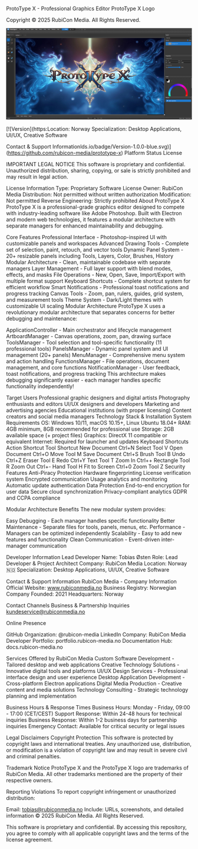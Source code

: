 ProtoType X - Professional Graphics Editor
ProtoType X Logo

Copyright © 2025 RubiCon Media. All Rights Reserved.

![Alt text](https://github.com/RubiconMedia/ProtoType-X/blob/main/programs.jpg?raw=true)

[![Version](https:Location: Norway Specialization: Desktop Applications, UI/UX, Creative Software

Contact & Support Informationlds.io/badge/Version-1.0.0-blue.svg)](https://github.com/rubicon-media/prototype-x)
Platform Status License

IMPORTANT LEGAL NOTICE
This software is proprietary and confidential. Unauthorized distribution, sharing, copying, or sale is strictly prohibited and may result in legal action.

License Information
Type: Proprietary Software License
Owner: RubiCon Media
Distribution: Not permitted without written authorization
Modification: Not permitted
Reverse Engineering: Strictly prohibited
About ProtoType X
ProtoType X is a professional-grade graphics editor designed to compete with industry-leading software like Adobe Photoshop. Built with Electron and modern web technologies, it features a modular architecture with separate managers for enhanced maintainability and debugging.

Core Features
Professional Interface - Photoshop-inspired UI with customizable panels and workspaces
Advanced Drawing Tools - Complete set of selection, paint, retouch, and vector tools
Dynamic Panel System - 20+ resizable panels including Tools, Layers, Color, Brushes, History
Modular Architecture - Clean, maintainable codebase with separate managers
Layer Management - Full layer support with blend modes, effects, and masks
File Operations - New, Open, Save, Import/Export with multiple format support
Keyboard Shortcuts - Complete shortcut system for efficient workflow
Smart Notifications - Professional toast notifications and progress tracking
Canvas Tools - Zoom, pan, rulers, guides, grid system, and measurement tools
Theme System - Dark/Light themes with customizable UI scaling
Modular Architecture
ProtoType X uses a revolutionary modular architecture that separates concerns for better debugging and maintenance:

ApplicationController - Main orchestrator and lifecycle management
ArtboardManager - Canvas operations, zoom, pan, drawing surface
ToolsManager - Tool selection and tool-specific functionality (11 professional tools)
PanelsManager - Dynamic panel system and UI management (20+ panels)
MenuManager - Comprehensive menu system and action handling
FunctionsManager - File operations, document management, and core functions
NotificationManager - User feedback, toast notifications, and progress tracking
This architecture makes debugging significantly easier - each manager handles specific functionality independently!

Target Users
Professional graphic designers and digital artists
Photography enthusiasts and editors
UI/UX designers and developers
Marketing and advertising agencies
Educational institutions (with proper licensing)
Content creators and social media managers
Technology Stack & Installation
System Requirements
OS: Windows 10/11, macOS 10.15+, Linux Ubuntu 18.04+
RAM: 4GB minimum, 8GB recommended for professional use
Storage: 2GB available space (+ project files)
Graphics: DirectX 11 compatible or equivalent
Internet: Required for launcher and updates
Keyboard Shortcuts
Action	Shortcut	Tool	Shortcut
New Document	Ctrl+N	Select Tool	V
Open Document	Ctrl+O	Move Tool	M
Save Document	Ctrl+S	Brush Tool	B
Undo	Ctrl+Z	Eraser Tool	E
Redo	Ctrl+Y	Text Tool	T
Zoom In	Ctrl++	Rectangle Tool	R
Zoom Out	Ctrl+-	Hand Tool	H
Fit to Screen	Ctrl+0	Zoom Tool	Z
Security Features
Anti-Piracy Protection
Hardware fingerprinting
License verification system
Encrypted communication
Usage analytics and monitoring
Automatic update authentication
Data Protection
End-to-end encryption for user data
Secure cloud synchronization
Privacy-compliant analytics
GDPR and CCPA compliance

Modular Architecture Benefits
The new modular system provides:

Easy Debugging - Each manager handles specific functionality
Better Maintenance - Separate files for tools, panels, menus, etc.
Performance - Managers can be optimized independently
Scalability - Easy to add new features and functionality
Clean Communication - Event-driven inter-manager communication

Developer Information
Lead Developer
Name: Tobias Østen
Role: Lead Developer & Project Architect
Company: RubiCon Media
Location: Norway 🇳🇴
Specialization: Desktop Applications, UI/UX, Creative Software


Contact & Support Information
RubiCon Media - Company Information
Official Website: www.rubiconmedia.no
Business Registry: Norwegian Company
Founded: 2021
Headquarters: Norway

Contact Channels
Business & Partnership Inquiries
kundeservice@rubiconmedia.no

Online Presence

GitHub Organization: @rubicon-media
LinkedIn Company: RubiCon Media
Developer Portfolio: portfolio.rubicon-media.no
Documentation Hub: docs.rubicon-media.no

Services Offered by RubiCon Media
Custom Software Development - Tailored desktop and web applications
Creative Technology Solutions - Innovative digital tools and platforms
UI/UX Design Services - Professional interface design and user experience
Desktop Application Development - Cross-platform Electron applications
Digital Media Production - Creative content and media solutions
Technology Consulting - Strategic technology planning and implementation

Business Hours & Response Times
Business Hours: Monday - Friday, 09:00 - 17:00 (CET/CEST)
Support Response: Within 24-48 hours for technical inquiries
Business Response: Within 1-2 business days for partnership inquiries
Emergency Contact: Available for critical security or legal issues

Legal Disclaimers
Copyright Protection
This software is protected by copyright laws and international treaties. Any unauthorized use, distribution, or modification is a violation of copyright law and may result in severe civil and criminal penalties.

Trademark Notice
ProtoType X and the ProtoType X logo are trademarks of RubiCon Media. All other trademarks mentioned are the property of their respective owners.

Reporting Violations
To report copyright infringement or unauthorized distribution:

Email: tobias@rubiconmedia.no
Include: URLs, screenshots, and detailed information
© 2025 RubiCon Media. All Rights Reserved.

This software is proprietary and confidential. By accessing this repository, you agree to comply with all applicable copyright laws and the terms of the license agreement.
